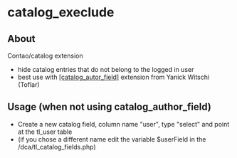 catalog_execlude
===============

About
-----

Contao/catalog extension

* hide catalog entries that do not belong to the logged in user
* best use with <a href="http://contao.org/de/extension-list/view/catalog_author_field.de.html" title="http://contao.org/de/extension-list/view/catalog_author_field.de.html" target="_blank">[catalog_autor_field]</a> extension from Yanick Witschi (Toflar)

Usage (when not using catalog_author_field)
-----

* Create a new catalog field, column name "user", type "select" and point at the tl_user table
* (if you chose a different name edit the variable $userField in the /dca/tl_catalog_fields.php)